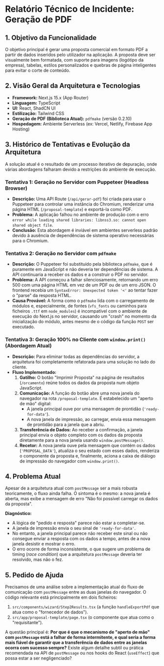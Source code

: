 # Relatório Técnico de Incidente: Geração de PDF

## 1. Objetivo da Funcionalidade

O objetivo principal é gerar uma proposta comercial em formato PDF a partir de dados inseridos pelo utilizador na aplicação. A proposta deve ser visualmente bem formatada, com suporte para imagens (logótipo da empresa), tabelas, estilos personalizados e quebras de página inteligentes para evitar o corte de conteúdo.

## 2. Visão Geral da Arquitetura e Tecnologias

- **Framework:** Next.js 15.x (App Router)
- **Linguagem:** TypeScript
- **UI:** React, ShadCN UI
- **Estilização:** Tailwind CSS
- **Geração de PDF (Biblioteca Atual):** `pdfmake` (versão 0.2.10)
- **Hospedagem:** Ambiente Serverless (ex: Vercel, Netlify, Firebase App Hosting)

## 3. Histórico de Tentativas e Evolução da Arquitetura

A solução atual é o resultado de um processo iterativo de depuração, onde várias abordagens falharam devido a restrições do ambiente de execução.

### Tentativa 1: Geração no Servidor com Puppeteer (Headless Browser)

- **Descrição:** Uma API Route (`/api/gerar-pdf`) foi criada para usar o Puppeteer para controlar uma instância do Chromium, renderizar uma página HTML (`/proposal-template`) e exportá-la como PDF.
- **Problema:** A aplicação falhou no ambiente de produção com o erro `error while loading shared libraries: libnss3.so: cannot open shared object file`.
- **Conclusão:** Esta abordagem é inviável em ambientes serverless padrão devido à ausência de dependências de sistema operativo necessárias para o Chromium.

### Tentativa 2: Geração no Servidor com `pdfmake`

- **Descrição:** O Puppeteer foi substituído pela biblioteca `pdfmake`, que é puramente em JavaScript e não deveria ter dependências de sistema. A API continuaria a receber os dados e a construir o PDF no servidor.
- **Problema:** A API começou a falhar silenciosamente, retornando um erro 500 com uma página HTML em vez de um PDF ou de um erro JSON. O frontend recebia um `SyntaxError: Unexpected token '<'` ao tentar fazer o "parse" da resposta HTML.
- **Causa Provável:** A forma como o `pdfmake` lida com o carregamento de módulos e, especialmente, de fontes (`vfs_fonts` ou caminhos para ficheiros `.ttf` em `node_modules`) é incompatível com o ambiente de execução do Next.js no servidor, causando um "crash" no momento da inicialização do módulo, antes mesmo de o código da função `POST` ser executado.

### Tentativa 3: Geração 100% no Cliente com `window.print()` (Abordagem Atual)

- **Descrição:** Para eliminar todas as dependências do servidor, a arquitetura foi completamente refatorada para uma solução no lado do cliente.
- **Fluxo Implementado:**
    1.  **Gatilho:** O botão "Imprimir Proposta" na página de resultados (`/orcamento`) reúne todos os dados da proposta num objeto JavaScript.
    2.  **Comunicação:** A função do botão abre uma nova janela do navegador na rota `/proposal-template`. É estabelecido um "aperto de mão" digital:
        - A janela principal ouve por uma mensagem de prontidão (`'ready-for-data'`).
        - A nova janela de impressão, ao carregar, envia essa mensagem de prontidão para a janela que a abriu.
    3.  **Transferência de Dados:** Ao receber a confirmação, a janela principal envia o objeto completo com os dados da proposta diretamente para a nova janela usando `window.postMessage()`.
    4.  **Recetor:** A nova janela ouve pela mensagem que contém os dados (`'PROPOSAL_DATA'`), atualiza o seu estado com esses dados, renderiza o componente da proposta e, finalmente, aciona a caixa de diálogo de impressão do navegador com `window.print()`.

## 4. Problema Atual

Apesar de a arquitetura atual com `postMessage` ser a mais robusta teoricamente, o fluxo ainda falha. O sintoma é o mesmo: a nova janela é aberta, mas exibe a mensagem de erro "Não foi possível carregar os dados da proposta".

**Diagnóstico:**
- A lógica de "pedido e resposta" parece não estar a completar-se.
- A janela de impressão envia o seu sinal de `'ready-for-data'`.
- No entanto, a janela principal parece não receber este sinal ou não consegue enviar a resposta com os dados a tempo, antes de a nova janela desistir e mostrar o erro.
- O erro ocorre de forma inconsistente, o que sugere um problema de timing (*race condition*) que a arquitetura `postMessage` deveria ter resolvido, mas não o fez.

## 5. Pedido de Ajuda

Precisamos de uma análise sobre a implementação atual do fluxo de comunicação com `postMessage` entre as duas janelas do navegador. O código relevante está principalmente em dois ficheiros:

1.  `src/components/wizard/Step2Results.tsx` (a função `handleExportPdf` que atua como o "fornecedor de dados").
2.  `src/app/proposal-template/page.tsx` (o componente que atua como o "requisitante").

A questão principal é: **Por que é que o mecanismo de "aperto de mão" com `postMessage` está a falhar de forma intermitente, e qual seria a forma mais fiável de garantir que a transferência de dados entre as janelas ocorra com sucesso sempre?** Existe algum detalhe subtil ou prática recomendada na API de `postMessage` ou nos hooks do React (`useEffect`) que possa estar a ser negligenciado?
